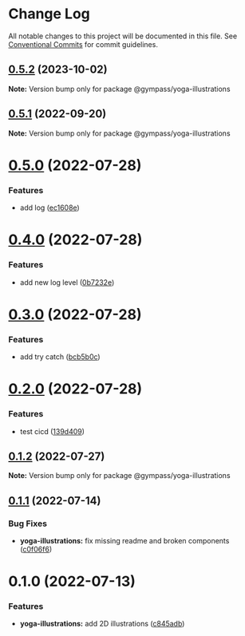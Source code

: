 # Change Log

All notable changes to this project will be documented in this file.
See [Conventional Commits](https://conventionalcommits.org) for commit guidelines.

## [0.5.2](https://github.com/Gympass/yoga/compare/@gympass/yoga-illustrations@0.5.1...@gympass/yoga-illustrations@0.5.2) (2023-10-02)

**Note:** Version bump only for package @gympass/yoga-illustrations





## [0.5.1](https://github.com/Gympass/yoga/compare/@gympass/yoga-illustrations@0.5.0...@gympass/yoga-illustrations@0.5.1) (2022-09-20)

**Note:** Version bump only for package @gympass/yoga-illustrations





# [0.5.0](https://github.com/Gympass/yoga/compare/@gympass/yoga-illustrations@0.4.0...@gympass/yoga-illustrations@0.5.0) (2022-07-28)


### Features

* add log ([ec1608e](https://github.com/Gympass/yoga/commit/ec1608e8087c03a0ff400d0264c4515051b5217f))





# [0.4.0](https://github.com/Gympass/yoga/compare/@gympass/yoga-illustrations@0.3.0...@gympass/yoga-illustrations@0.4.0) (2022-07-28)


### Features

* add new log level ([0b7232e](https://github.com/Gympass/yoga/commit/0b7232eb81e6ee90041b1c89c05443eba693159b))





# [0.3.0](https://github.com/Gympass/yoga/compare/@gympass/yoga-illustrations@0.2.0...@gympass/yoga-illustrations@0.3.0) (2022-07-28)


### Features

* add try catch ([bcb5b0c](https://github.com/Gympass/yoga/commit/bcb5b0ccb500adcf7f374d639382ff7c4e061e9d))





# [0.2.0](https://github.com/Gympass/yoga/compare/@gympass/yoga-illustrations@0.1.2...@gympass/yoga-illustrations@0.2.0) (2022-07-28)


### Features

* test cicd ([139d409](https://github.com/Gympass/yoga/commit/139d40950b0bac03b823dba8c1d8fa85dcec9481))





## [0.1.2](https://github.com/Gympass/yoga/compare/@gympass/yoga-illustrations@0.1.1...@gympass/yoga-illustrations@0.1.2) (2022-07-27)

**Note:** Version bump only for package @gympass/yoga-illustrations





## [0.1.1](https://github.com/Gympass/yoga/compare/@gympass/yoga-illustrations@0.1.0...@gympass/yoga-illustrations@0.1.1) (2022-07-14)


### Bug Fixes

* **yoga-illustrations:** fix missing readme and broken components ([c0f06f6](https://github.com/Gympass/yoga/commit/c0f06f666e928fca86419860ef5b008f48a3c4a5))





# 0.1.0 (2022-07-13)


### Features

* **yoga-illustrations:** add 2D illustrations ([c845adb](https://github.com/Gympass/yoga/commit/c845adb9bc5087fc494fe3a336ab72030b5a6d78))
